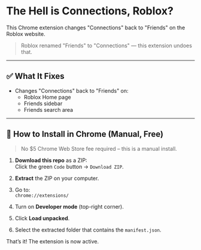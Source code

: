 # The Hell is Connections, Roblox?

This Chrome extension changes "Connections" back to "Friends" on the Roblox website.

> Roblox renamed "Friends" to "Connections" — this extension undoes that.

---

## ✅ What It Fixes

- Changes "Connections" back to "Friends" on:
  - Roblox Home page
  - Friends sidebar
  - Friends search area

---

## 🔧 How to Install in Chrome (Manual, Free)

> No $5 Chrome Web Store fee required – this is a manual install.

1. **Download this repo** as a ZIP:  
   Click the green `Code` button → `Download ZIP`.

2. **Extract** the ZIP on your computer.

3. Go to:  
   `chrome://extensions/`

4. Turn on **Developer mode** (top-right corner).

5. Click **Load unpacked**.

6. Select the extracted folder that contains the `manifest.json`.

That’s it! The extension is now active.

